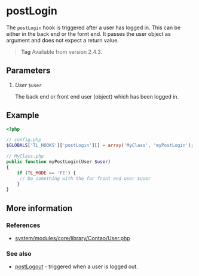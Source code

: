 # postLogin

The `postLogin` hook is triggered after a user has logged in. This can 
be either in the back end or the fornt end. It passes the user object 
as argument and does not expect a return value.

> **Tag** Available from version 2.4.3.


## Parameters

1. *User* `$user`

    The back end or front end user (object) which has been logged in.


## Example

```php
<?php

// config.php
$GLOBALS['TL_HOOKS']['postLogin'][] = array('MyClass', 'myPostLogin');

// MyClass.php
public function myPostLogin(User $user)
{
    if (TL_MODE == 'FE') {
     // Do something with the for front end user $user  
    }
}
```


## More information


### References

- [system/modules/core/library/Contao/User.php](https://github.com/contao/core/blob/3.5.0/system/modules/core/library/Contao/User.php#L445-L452)


### See also

- [postLogout](postLogout.md) - triggered when a user is logged out.
